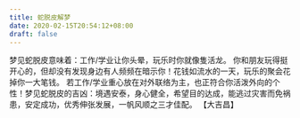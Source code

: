 ```yaml
---
title: 蛇脱皮解梦
date: 2020-02-15T20:54:12+08:00
draft: false
---
```


梦见蛇脱皮意味着：工作/学业让你头晕，玩乐时你就像隻活龙。
你和朋友玩得挺开心的，但却没有发现身边有人频频在暗示你！花钱如流水的一天，玩乐的聚会花掉你一大笔钱。
若工作/学业重心放在对外联络为主，也正符合你活泼外向的个性！梦见蛇脱皮的吉凶：境遇安泰，身心健全，希望目的达成，能逃过灾害而免祸患，安定成功，优秀伸张发展，一帆风顺之三才佳配。
【大吉昌】